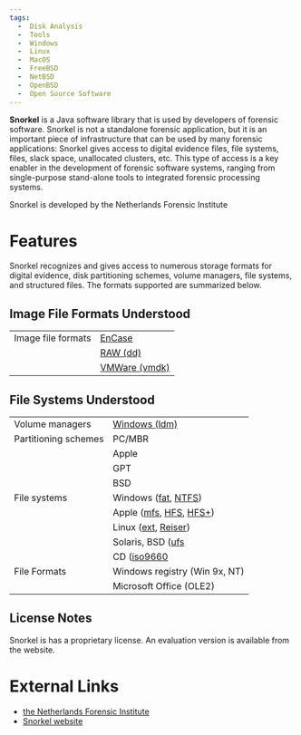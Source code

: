 ```yaml
---
tags:
  -  Disk Analysis
  -  Tools
  -  Windows
  -  Linux
  -  MacOS
  -  FreeBSD
  -  NetBSD
  -  OpenBSD
  -  Open Source Software
---
```

**Snorkel** is a Java software library that is used by developers of
forensic software. Snorkel is not a standalone forensic application, but
it is an important piece of infrastructure that can be used by many
forensic applications: Snorkel gives access to digital evidence files,
file systems, files, slack space, unallocated clusters, etc. This type
of access is a key enabler in the development of forensic software
systems, ranging from single-purpose stand-alone tools to integrated
forensic processing systems.

Snorkel is developed by the Netherlands Forensic Institute

# Features

Snorkel recognizes and gives access to numerous storage formats for
digital evidence, disk partitioning schemes, volume managers, file
systems, and structured files. The formats supported are summarized
below.

## Image File Formats Understood

|                    |                                                               |
|--------------------|---------------------------------------------------------------|
| Image file formats | [EnCase](encase_image_file_format.md)                 |
|                    | [RAW (dd)](raw_image_format.md)                       |
|                    | [VMWare (vmdk)](vmware_virtual_disk_format_(vmdk).md) |

## File Systems Understood

|                      |                                                                               |
|----------------------|-------------------------------------------------------------------------------|
| Volume managers      | [Windows (ldm)](logical_disk_manager_(ldm).md)                        |
| Partitioning schemes | PC/MBR                                                                        |
|                      | Apple                                                                         |
|                      | GPT                                                                           |
|                      | BSD                                                                           |
| File systems         | Windows ([fat](fat.md), [NTFS](NTFS "wikilink"))                      |
|                      | Apple ([mfs](mfs.md), [HFS](HFS "wikilink"), [HFS+](HFS+ "wikilink")) |
|                      | Linux ([ext](ext3.md), [Reiser](Reiserfs "wikilink"))                 |
|                      | Solaris, BSD ([ufs](ufs.md)                                          |
|                      | CD ([iso9660](iso9660.md)                                    |
| File Formats         | Windows registry (Win 9x, NT)                                                 |
|                      | Microsoft Office (OLE2)                                                       |

## License Notes

Snorkel is has a proprietary license. An evaluation version is available
from the website.

# External Links

- [the Netherlands Forensic
  Institute](http://www.forensischinstituut.nl/)
- [Snorkel website](http://www.holmes.nl/NFIlabs/Snorkel)